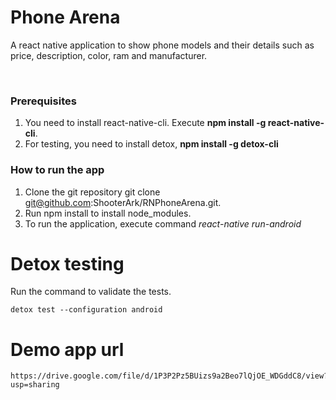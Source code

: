 # Phone Arena
A react native application to show phone models and their details such as price, description, color, ram and manufacturer.

<br />

### Prerequisites
1.	You need to install react-native-cli. Execute <b>npm install -g react-native-cli</b>.
2.	For testing, you need to install detox, <b>npm install -g detox-cli</b>

### How to run the app
1.	Clone the git repository git clone git@github.com:ShooterArk/RNPhoneArena.git.
2.	Run npm install to install node_modules.
3.	To run the application, execute command <i>react-native run-android</i>

# Detox testing
Run the command to validate the tests.

	detox test --configuration android

# Demo app url
	https://drive.google.com/file/d/1P3P2Pz5BUizs9a2Beo7lQjOE_WDGddC8/view?usp=sharing
